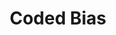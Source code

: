 ---
layout: module
num: 7
title: Coded Bias
type: lecture
draft: 0
group: 3
show_schedule: 1
due_date: 2024-04-18
slides:
  - url: https://docs.google.com/presentation/d/1Rl96MBpVnWAOa9UvhNz61PFbbTqjS80kdfbgAbxwdlI/edit?usp=sharing
    title: Coded Bias
readings:
  - title: Teachable Machine Tutorial
    url: https://teachablemachine.withgoogle.com/v1/
    source: Google
  - title: Coded Bias
    url: https://www.netflix.com/title/81328723
    author: Kantayya, S.
    date: 2020
    source: 7th Empire Media
    notes: "We recognize not everyone may have access to Netflix and as such have <a href='https://canvas.northwestern.edu/files/18867988/'>uploaded a version to Canvas</a>. Also, this could be a great opportunity to come together (covid-safely, of course) with your learning pods and watch together in person!" 
  - title: "Studying Up Machine Learning Data: Why Talk About Bias When We Mean Power?"
    url: https://milamiceli.com/wp-content/uploads/2021/10/GROUP2022_CRv1.pdf
    author: Miceli, M., Posada, J., & Yang, T.
    date: 2022
    source: Proc. ACM Hum.-Comput. Interact.
    volume: 1
    issue: 1
    optional: 1
  - title: "On the Dangers of Stochastic Parrots: Can Language Models Be Too Big?"
    url: https://dl.acm.org/doi/pdf/10.1145/3442188.3445922
    author: Bender, E. M., Gebru, T., McMillan-Major, A. & Shmitchell, S.
    date: 2021
    source: Conference on Fairness, Accountability, and Transparency
    optional: 1
  - title: "Techno-Orientalism: Yellow Peril Pasts, Asian Futures, and the Marketing of the U.S. Collapse in the Video Game Homefront [Presentation]"
    url: https://www.youtube.com/watch?v=b-hqY59-PUo
    author: Park, T. K.
    date: 2021
    source: Indiana University East
    optional: 1
---